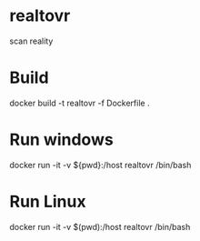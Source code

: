 # realtovr
scan reality 

# Build
docker build -t realtovr -f Dockerfile .

# Run windows
docker run -it -v ${pwd}:/host realtovr /bin/bash

# Run Linux 
docker run -it -v $(pwd):/host realtovr /bin/bash